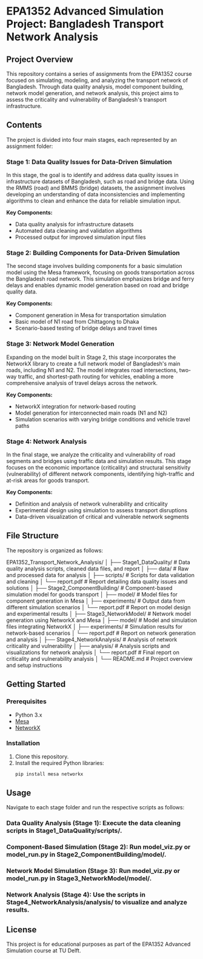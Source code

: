 # EPA1352 Advanced Simulation Project: Bangladesh Transport Network Analysis

## Project Overview

This repository contains a series of assignments from the EPA1352 course focused on simulating, modeling, and analyzing the transport network of Bangladesh. Through data quality analysis, model component building, network model generation, and network analysis, this project aims to assess the criticality and vulnerability of Bangladesh's transport infrastructure.

## Contents

The project is divided into four main stages, each represented by an assignment folder:

### Stage 1: Data Quality Issues for Data-Driven Simulation
In this stage, the goal is to identify and address data quality issues in infrastructure datasets of Bangladesh, such as road and bridge data. Using the RMMS (road) and BMMS (bridge) datasets, the assignment involves developing an understanding of data inconsistencies and implementing algorithms to clean and enhance the data for reliable simulation input.

**Key Components:**
- Data quality analysis for infrastructure datasets
- Automated data cleaning and validation algorithms
- Processed output for improved simulation input files

### Stage 2: Building Components for Data-Driven Simulation
The second stage involves building components for a basic simulation model using the Mesa framework, focusing on goods transportation across the Bangladesh road network. This simulation emphasizes bridge and ferry delays and enables dynamic model generation based on road and bridge quality data.

**Key Components:**
- Component generation in Mesa for transportation simulation
- Basic model of N1 road from Chittagong to Dhaka
- Scenario-based testing of bridge delays and travel times

### Stage 3: Network Model Generation
Expanding on the model built in Stage 2, this stage incorporates the NetworkX library to create a full network model of Bangladesh's main roads, including N1 and N2. The model integrates road intersections, two-way traffic, and shortest-path routing for vehicles, enabling a more comprehensive analysis of travel delays across the network.

**Key Components:**
- NetworkX integration for network-based routing
- Model generation for interconnected main roads (N1 and N2)
- Simulation scenarios with varying bridge conditions and vehicle travel paths

### Stage 4: Network Analysis
In the final stage, we analyze the criticality and vulnerability of road segments and bridges using traffic data and simulation results. This stage focuses on the economic importance (criticality) and structural sensitivity (vulnerability) of different network components, identifying high-traffic and at-risk areas for goods transport.

**Key Components:**
- Definition and analysis of network vulnerability and criticality
- Experimental design using simulation to assess transport disruptions
- Data-driven visualization of critical and vulnerable network segments

## File Structure

The repository is organized as follows:

EPA1352_Transport_Network_Analysis/
│
├── Stage1_DataQuality/             # Data quality analysis scripts, cleaned data files, and report
│   ├── data/                       # Raw and processed data for analysis
│   ├── scripts/                    # Scripts for data validation and cleaning
│   └── report.pdf                  # Report detailing data quality issues and solutions
│
├── Stage2_ComponentBuilding/       # Component-based simulation model for goods transport
│   ├── model/                      # Model files for component generation in Mesa
│   ├── experiments/                # Output data from different simulation scenarios
│   └── report.pdf                  # Report on model design and experimental results
│
├── Stage3_NetworkModel/            # Network model generation using NetworkX and Mesa
│   ├── model/                      # Model and simulation files integrating NetworkX
│   ├── experiments/                # Simulation results for network-based scenarios
│   └── report.pdf                  # Report on network generation and analysis
│
├── Stage4_NetworkAnalysis/         # Analysis of network criticality and vulnerability
│   ├── analysis/                   # Analysis scripts and visualizations for network analysis
│   └── report.pdf                  # Final report on criticality and vulnerability analysis
│
└── README.md                       # Project overview and setup instructions


## Getting Started

### Prerequisites
- Python 3.x
- [Mesa](https://mesa.readthedocs.io/)
- [NetworkX](https://networkx.org/)

### Installation
1. Clone this repository.
2. Install the required Python libraries:
   ```bash
   pip install mesa networkx

## Usage

Navigate to each stage folder and run the respective scripts as follows:

### Data Quality Analysis (Stage 1): Execute the data cleaning scripts in Stage1_DataQuality/scripts/.
### Component-Based Simulation (Stage 2): Run model_viz.py or model_run.py in Stage2_ComponentBuilding/model/.
### Network Model Simulation (Stage 3): Run model_viz.py or model_run.py in Stage3_NetworkModel/model/.
### Network Analysis (Stage 4): Use the scripts in Stage4_NetworkAnalysis/analysis/ to visualize and analyze results.


## License
This project is for educational purposes as part of the EPA1352 Advanced Simulation course at TU Delft.